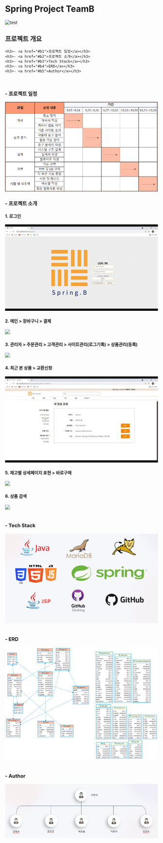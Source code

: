 # Spring Project TeamB

![test](https://user-images.githubusercontent.com/84365905/139381112-ac3e0a00-97cc-40a6-8e65-65c11f9bce73.jpg)

<h2>프로젝트 개요</h2>

    <h3>- <a href="#b1">프로젝트 일정</a></h3>
    <h3>- <a href="#b2">프로젝트 소개</a></h3>
    <h3>- <a href="#b3">Tech Stack</a></h3>
    <h3>- <a href="#b4">ERD</a></h3>
    <h3>- <a href="#b5">Author</a></h3>
<br>

<h3 id="b1">- 프로젝트 일정</h3>
<img src="/assets/img/SpringB_개발일정.PNG"><br>

<h3 id="b2">- 프로젝트 소개</h3>
<h4>1. 로그인</h4>
<img src="/assets/img/me01.gif"><br>

<h4>2. 메인 > 장바구니 > 결제</h4>
<img src="/assets/img/me02.gif"><br>
<h4>3. 관리자 > 주문관리 > 고객관리 > 사이트관리(로그기록) > 상품관리(등록)</h4>
<img src="/assets/img/me03.gif"><br>
<h4>4. 최근 본 상품 > 교환신청</h4>
<img src="/assets/img/me04.gif"><br>
<h4>5. 재고별 상세페이지 표현 > 바로구매</h4>
<img src="/assets/img/me05.gif"><br>
<h4>6. 상품 검색</h4>
<img src="/assets/img/Bg06.gif">
<br><br>
<h3 id="b3">- Tech Stack</h3>
<img src="/assets/img/img02.png">
<br><br>
<h3 id="b4">- ERD</h3>
<img src="/assets/img/SpringB ERD.png">
<br><br>
<h3 id="b5">- Author</h3>
<img src="/assets/img/img01.png">



